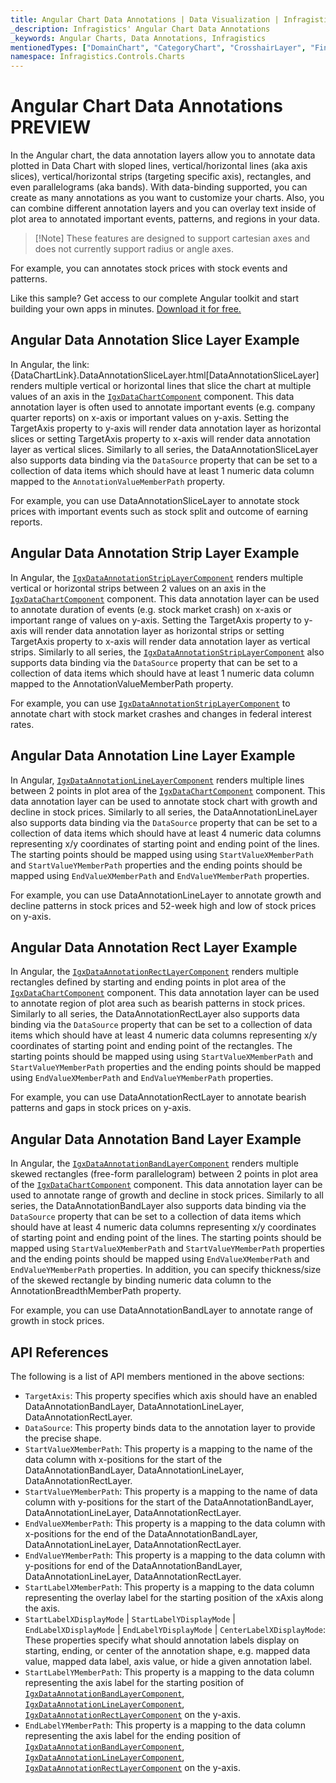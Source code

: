 ```yaml
---
title: Angular Chart Data Annotations | Data Visualization | Infragistics
_description: Infragistics' Angular Chart Data Annotations
_keywords: Angular Charts, Data Annotations, Infragistics
mentionedTypes: ["DomainChart", "CategoryChart", "CrosshairLayer", "FinalValueLayer", "CalloutLayer"]
namespace: Infragistics.Controls.Charts
---
```


# Angular Chart Data Annotations <label class="badge badge--preview">PREVIEW</label>

In the Angular chart, the data annotation layers allow you to annotate data plotted in Data Chart with sloped lines, vertical/horizontal lines (aka axis slices), vertical/horizontal strips (targeting specific axis), rectangles, and even parallelograms (aka bands). With data-binding supported, you can create as many annotations as you want to customize your charts. Also, you can combine different annotation layers and you can overlay text inside of plot area to annotated important events, patterns, and regions in your data.

> \[!Note]
> These features are designed to support cartesian axes and does not currently support radius or angle axes.

For example, you can annotates stock prices with stock events and patterns.

<code-view style="height: 600px" alt="Angular Multiple Data Annotations Example"
           data-demos-base-url="{environment:dvDemosBaseUrl}"
                    iframe-src="{environment:dvDemosBaseUrl}/charts/data-chart/data-annotation-multiple-with-stocks"
                                                 github-src="charts/data-chart/data-annotation-multiple-with-stocks">
</code-view>


Like this sample? Get access to our complete Angular toolkit and start building your own apps in minutes. <a href="{environment:infragisticsBaseUrl}/products/ignite-ui-angular/download">Download it for free.</a>

## Angular Data Annotation Slice Layer Example

In Angular, the link:{DataChartLink}.DataAnnotationSliceLayer.html\[DataAnnotationSliceLayer] renders multiple vertical or horizontal lines that slice the chart at multiple values of an axis in the [`IgxDataChartComponent`]({environment:dvApiBaseUrl}/products/ignite-ui-angular/api/docs/typescript/latest/classes/igniteui_angular_charts.igxdatachartcomponent.html) component. This data annotation layer is often used to annotate important events (e.g. company quarter reports) on x-axis or important values on y-axis. Setting the TargetAxis property to y-axis will render data annotation layer as horizontal slices or setting TargetAxis property to x-axis will render data annotation layer as vertical slices. Similarly to all series, the DataAnnotationSliceLayer also supports data binding via the `DataSource` property that can be set to a collection of data items which should have at least 1 numeric data column mapped to the `AnnotationValueMemberPath` property.

For example, you can use DataAnnotationSliceLayer to annotate stock prices with important events such as stock split and outcome of earning reports.

<code-view style="height: 500px" alt="Angular Data Annotation Slice Layer Example"
           data-demos-base-url="{environment:dvDemosBaseUrl}"
                    iframe-src="{environment:dvDemosBaseUrl}/charts/data-chart/data-annotation-slice-layer"
                                                 github-src="charts/data-chart/data-annotation-slice-layer">
</code-view>


<div class="divider--half"></div>

## Angular Data Annotation Strip Layer Example

In Angular, the [`IgxDataAnnotationStripLayerComponent`]({environment:dvApiBaseUrl}/products/ignite-ui-angular/api/docs/typescript/latest/classes/igniteui_angular_charts.igxdataannotationstriplayercomponent.html) renders multiple vertical or horizontal strips between 2 values on an axis in the [`IgxDataChartComponent`]({environment:dvApiBaseUrl}/products/ignite-ui-angular/api/docs/typescript/latest/classes/igniteui_angular_charts.igxdatachartcomponent.html) component. This data annotation layer can be used to annotate duration of events (e.g. stock market crash) on x-axis or important range of values on y-axis. Setting the TargetAxis property to y-axis will render data annotation layer as horizontal strips or setting TargetAxis property to x-axis will render data annotation layer as vertical strips. Similarly to all series, the [`IgxDataAnnotationStripLayerComponent`]({environment:dvApiBaseUrl}/products/ignite-ui-angular/api/docs/typescript/latest/classes/igniteui_angular_charts.igxdataannotationstriplayercomponent.html) also supports data binding via the `DataSource` property that can be set to a collection of data items which should have at least 1 numeric data column mapped to the AnnotationValueMemberPath property.

For example, you can use [`IgxDataAnnotationStripLayerComponent`]({environment:dvApiBaseUrl}/products/ignite-ui-angular/api/docs/typescript/latest/classes/igniteui_angular_charts.igxdataannotationstriplayercomponent.html) to annotate chart with stock market crashes and changes in federal interest rates.

<code-view style="height: 500px" alt="Angular Data Annotation Strip Layer Example"
           data-demos-base-url="{environment:dvDemosBaseUrl}"
                    iframe-src="{environment:dvDemosBaseUrl}/charts/data-chart/data-annotation-strip-layer"
                                                 github-src="charts/data-chart/data-annotation-strip-layer">
</code-view>


<div class="divider--half"></div>

## Angular Data Annotation Line Layer Example

In Angular, [`IgxDataAnnotationLineLayerComponent`]({environment:dvApiBaseUrl}/products/ignite-ui-angular/api/docs/typescript/latest/classes/igniteui_angular_charts.igxdataannotationlinelayercomponent.html) renders multiple lines between 2 points in plot area of the [`IgxDataChartComponent`]({environment:dvApiBaseUrl}/products/ignite-ui-angular/api/docs/typescript/latest/classes/igniteui_angular_charts.igxdatachartcomponent.html) component. This data annotation layer can be used to annotate stock chart with growth and decline in stock prices. Similarly to all series, the DataAnnotationLineLayer also supports data binding via the `DataSource` property that can be set to a collection of data items which should have at least 4 numeric data columns representing x/y coordinates of starting point and ending point of the lines. The starting points should be mapped using using `StartValueXMemberPath` and `StartValueYMemberPath` properties and the ending points should be mapped using `EndValueXMemberPath` and `EndValueYMemberPath`  properties.

For example, you can use DataAnnotationLineLayer to annotate growth and decline patterns in stock prices and 52-week high and low of stock prices on y-axis.

<code-view style="height: 500px" alt="Angular Data Annotation Line Layer Example"
           data-demos-base-url="{environment:dvDemosBaseUrl}"
                    iframe-src="{environment:dvDemosBaseUrl}/charts/data-chart/data-annotation-line-layer"
                                                 github-src="charts/data-chart/data-annotation-line-layer">
</code-view>


<div class="divider--half"></div>

## Angular Data Annotation Rect Layer Example

In Angular, the [`IgxDataAnnotationRectLayerComponent`]({environment:dvApiBaseUrl}/products/ignite-ui-angular/api/docs/typescript/latest/classes/igniteui_angular_charts.igxdataannotationrectlayercomponent.html) renders multiple rectangles defined by starting and ending points in plot area of the [`IgxDataChartComponent`]({environment:dvApiBaseUrl}/products/ignite-ui-angular/api/docs/typescript/latest/classes/igniteui_angular_charts.igxdatachartcomponent.html) component. This data annotation layer can be used to annotate region of plot area such as bearish patterns in stock prices. Similarly to all series, the DataAnnotationRectLayer also supports data binding via the `DataSource` property that can be set to a collection of data items which should have at least 4 numeric data columns representing x/y coordinates of starting point and ending point of the rectangles. The starting points should be mapped using using `StartValueXMemberPath` and `StartValueYMemberPath` properties and the ending points should be mapped using `EndValueXMemberPath` and `EndValueYMemberPath` properties.

For example, you can use DataAnnotationRectLayer to annotate bearish patterns and gaps in stock prices on y-axis.

<code-view style="height: 500px" alt="Angular Data Annotation Rect Layer Example"
           data-demos-base-url="{environment:dvDemosBaseUrl}"
                    iframe-src="{environment:dvDemosBaseUrl}/charts/data-chart/data-annotation-rect-layer"
                                                 github-src="charts/data-chart/data-annotation-rect-layer">
</code-view>


<div class="divider--half"></div>

## Angular Data Annotation Band Layer Example

In Angular, the [`IgxDataAnnotationBandLayerComponent`]({environment:dvApiBaseUrl}/products/ignite-ui-angular/api/docs/typescript/latest/classes/igniteui_angular_charts.igxdataannotationbandlayercomponent.html) renders multiple skewed rectangles (free-form parallelogram) between 2 points in plot area of the [`IgxDataChartComponent`]({environment:dvApiBaseUrl}/products/ignite-ui-angular/api/docs/typescript/latest/classes/igniteui_angular_charts.igxdatachartcomponent.html) component. This data annotation layer can be used to annotate range of growth and decline in stock prices. Similarly to all series, the DataAnnotationBandLayer also supports data binding via the `DataSource` property that can be set to a collection of data items which should have at least 4 numeric data columns representing x/y coordinates of starting point and ending point of the lines. The starting points should be mapped using `StartValueXMemberPath` and `StartValueYMemberPath` properties and the ending points should be mapped using `EndValueXMemberPath` and `EndValueYMemberPath` properties. In addition, you can specify thickness/size of the skewed rectangle by binding numeric data column to the AnnotationBreadthMemberPath property.

For example, you can use DataAnnotationBandLayer to annotate range of growth in stock prices.

<code-view style="height: 600px" alt="Angular Data Annotation Band Layer Example"
           data-demos-base-url="{environment:dvDemosBaseUrl}"
                    iframe-src="{environment:dvDemosBaseUrl}/charts/data-chart/data-annotation-band-layer"
                                                 github-src="charts/data-chart/data-annotation-band-layer">
</code-view>


<div class="divider--half"></div>

## API References

The following is a list of API members mentioned in the above sections:

*   `TargetAxis`: This property specifies which axis should have an enabled DataAnnotationBandLayer, DataAnnotationLineLayer, DataAnnotationRectLayer.
*   `DataSource`: This property binds data to the annotation layer to provide the precise shape.
*   `StartValueXMemberPath`: This property is a mapping to the name of the data column with x-positions for the start of the DataAnnotationBandLayer, DataAnnotationLineLayer, DataAnnotationRectLayer.
*   `StartValueYMemberPath`: This property is a mapping to the name of data column with y-positions for the start of the DataAnnotationBandLayer, DataAnnotationLineLayer, DataAnnotationRectLayer.
*   `EndValueXMemberPath`: This property is a mapping to the data column with x-positions for the end of the DataAnnotationBandLayer, DataAnnotationLineLayer, DataAnnotationRectLayer.
*   `EndValueYMemberPath`: This property is a mapping to the data column with y-positions for end of the DataAnnotationBandLayer, DataAnnotationLineLayer, DataAnnotationRectLayer.
*   `StartLabelXMemberPath`: This property is a mapping to the data column representing the overlay label for the starting position of the xAxis along the axis.
*   `StartLabelXDisplayMode` | `StartLabelYDisplayMode` | `EndLabelXDisplayMode` | `EndLabelYDisplayMode` | `CenterLabelXDisplayMode`: These properties specify what should annotation labels display on starting, ending, or center of the annotation shape, e.g. mapped data value, mapped data label, axis value, or hide a given annotation label.
*   `StartLabelYMemberPath`: This property is a mapping to the data column representing the axis label for the starting position of [`IgxDataAnnotationBandLayerComponent`]({environment:dvApiBaseUrl}/products/ignite-ui-angular/api/docs/typescript/latest/classes/igniteui_angular_charts.igxdataannotationbandlayercomponent.html), [`IgxDataAnnotationLineLayerComponent`]({environment:dvApiBaseUrl}/products/ignite-ui-angular/api/docs/typescript/latest/classes/igniteui_angular_charts.igxdataannotationlinelayercomponent.html), [`IgxDataAnnotationRectLayerComponent`]({environment:dvApiBaseUrl}/products/ignite-ui-angular/api/docs/typescript/latest/classes/igniteui_angular_charts.igxdataannotationrectlayercomponent.html) on the y-axis.
*   `EndLabelYMemberPath`: This property is a mapping to the data column representing the axis label for the ending position of [`IgxDataAnnotationBandLayerComponent`]({environment:dvApiBaseUrl}/products/ignite-ui-angular/api/docs/typescript/latest/classes/igniteui_angular_charts.igxdataannotationbandlayercomponent.html), [`IgxDataAnnotationLineLayerComponent`]({environment:dvApiBaseUrl}/products/ignite-ui-angular/api/docs/typescript/latest/classes/igniteui_angular_charts.igxdataannotationlinelayercomponent.html), [`IgxDataAnnotationRectLayerComponent`]({environment:dvApiBaseUrl}/products/ignite-ui-angular/api/docs/typescript/latest/classes/igniteui_angular_charts.igxdataannotationrectlayercomponent.html) on the y-axis.
